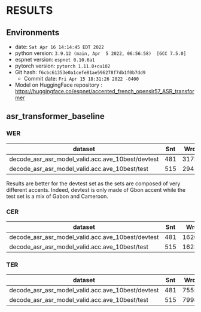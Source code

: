 <!-- Generated by scripts/utils/show_asr_result.sh -->
# RESULTS
## Environments
- date: `Sat Apr 16 14:14:45 EDT 2022`
- python version: `3.9.12 (main, Apr  5 2022, 06:56:58)  [GCC 7.5.0]`
- espnet version: `espnet 0.10.6a1`
- pytorch version: `pytorch 1.11.0+cu102`
- Git hash: `f6cbc61353e0a1cefe81ae596278f7db1f0b7dd9`
  - Commit date: `Fri Apr 15 18:31:26 2022 -0400`
- Model on HuggingFace repository : https://huggingface.co/espnet/accented_french_openslr57_ASR_transformer

## asr_transformer_baseline
### WER

|dataset|Snt|Wrd|Corr|Sub|Del|Ins|Err|S.Err|
|---|---|---|---|---|---|---|---|---|
|decode_asr_asr_model_valid.acc.ave_10best/devtest|481|3172|97.4|1.6|1.0|0.2|2.8|15.0|
|decode_asr_asr_model_valid.acc.ave_10best/test|515|2941|85.2|13.4|1.3|9.1|23.9|58.4|

Results are better for the devtest set as the sets are composed of very different accents. 
Indeed, devtest is only made of Gbon accent while the test set is a mix of Gabon and Cameroon.

### CER

|dataset|Snt|Wrd|Corr|Sub|Del|Ins|Err|S.Err|
|---|---|---|---|---|---|---|---|---|
|decode_asr_asr_model_valid.acc.ave_10best/devtest|481|16205|98.7|0.2|1.1|0.2|1.5|15.0|
|decode_asr_asr_model_valid.acc.ave_10best/test|515|16233|95.8|2.0|2.2|2.1|6.3|58.4|

### TER

|dataset|Snt|Wrd|Corr|Sub|Del|Ins|Err|S.Err|
|---|---|---|---|---|---|---|---|---|
|decode_asr_asr_model_valid.acc.ave_10best/devtest|481|7555|98.1|0.6|1.4|0.3|2.2|15.0|
|decode_asr_asr_model_valid.acc.ave_10best/test|515|7998|88.9|6.7|4.5|1.3|12.4|58.4|

